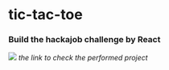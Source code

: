 # tic-tac-toe

### Build the hackajob challenge by React

[![](https://img.shields.io/badge/Click_me_&#10138;-brightgreen?style=for-the-badge)](https://github.com/KseniiaMarkiv/tic-tac-toe/tree/react-app)
   *the link to check the performed project*
